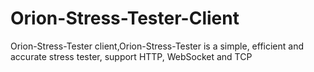 # Orion-Stress-Tester-Client
Orion-Stress-Tester client,Orion-Stress-Tester is a simple, efficient and accurate stress tester, support HTTP, WebSocket and TCP 
